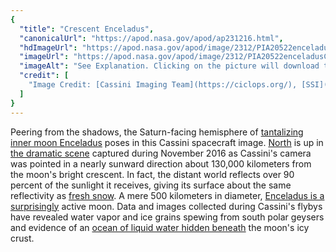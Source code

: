 ```yaml
---
{
  "title": "Crescent Enceladus",
  "canonicalUrl": "https://apod.nasa.gov/apod/ap231216.html",
  "hdImageUrl": "https://apod.nasa.gov/apod/image/2312/PIA20522enceladus.jpg",
  "imageUrl": "https://apod.nasa.gov/apod/image/2312/PIA20522enceladusC.jpg",
  "imageAlt": "See Explanation. Clicking on the picture will download the highest resolution version available.",
  "credit": [
    "Image Credit: [Cassini Imaging Team](https://ciclops.org/), [SSI](https://www.spacescience.org/), [JPL](https://www.jpl.nasa.gov/), [ESA](https://www.esa.int/), [NASA](https://www.nasa.gov/)"
  ]
}
---
```


Peering from the shadows, the Saturn-facing hemisphere of [tantalizing inner moon Enceladus](https://apod.nasa.gov/apod/ap200427.html) poses in this Cassini spacecraft image. [North](https://apod.nasa.gov/apod/ap151021.html) is up in [the dramatic scene](http://photojournal.jpl.nasa.gov/catalog/PIA20522) captured during November 2016 as Cassini's camera was pointed in a nearly sunward direction about 130,000 kilometers from the moon's bright crescent. In fact, the distant world reflects over 90 percent of the sunlight it receives, giving its surface about the same reflectivity as [fresh snow](https://apod.nasa.gov/apod/ap050224.html). A mere 500 kilometers in diameter, [Enceladus is a surprisingly](https://eyes.nasa.gov/apps/solar-system/#/story/enceladus_discovery?slide=slide_1) active moon. Data and images collected during Cassini's flybys have revealed water vapor and ice grains spewing from south polar geysers and evidence of an [ocean of liquid water hidden beneath](https://www.nasa.gov/missions/cassini/nasa-study-finds-life-sparking-energy-source-and-molecule-at-enceladus/) the moon's icy crust.
